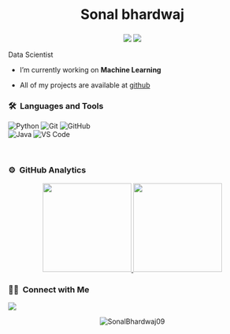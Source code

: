 <h1 align="center"> Sonal bhardwaj</h1>
<h3 align="center"></h3>
	
<p align="center">
  <img src="https://komarev.com/ghpvc/?username=SonalBhardwaj09l&color=blueviolet&style=flat">
  <img src="https://img.shields.io/github/followers/SonalBhardwaj09?style=social">
  
</p>

Data Scientist

-  I’m currently working on **Machine Learning**

-  All of my projects are available at [github](https://github.com/SonalBhardwaj09?tab=repositories)


	
### 🛠 &nbsp;Languages and Tools
![Python](https://img.shields.io/badge/Python-8A2BE2)
![Git](https://img.shields.io/badge/-Git-%23F05032?style=for-the-badge&logo=git&logoColor=%23ffffff)
![GitHub](https://img.shields.io/badge/-GitHub-181717?style=for-the-badge&logo=github)
<br>
![Java](https://img.shields.io/badge/Java-8A2BE2)
![VS Code](http://img.shields.io/badge/-VS%20Code-007ACC?style=for-the-badge&logo=visual-studio-code&logoColor=ffffff)


<br/>

### ⚙️ &nbsp;GitHub Analytics

<p align="center">
<a href="https://github.com/SonalBhardwaj09">
  <img height="180em" src="https://github-readme-stats-eight-theta.vercel.app/api?username=SonalBhardwaj09&show_icons=true&theme=algolia&include_all_commits=true&count_private=true"/>
  <img height="180em" src="https://github-readme-stats-eight-theta.vercel.app/api/top-langs/?username=SonalBhardwaj09&layout=compact&langs_count=8&theme=algolia"/>
</a>
</p>

### 🤝🏻 &nbsp;Connect with Me

<p>
<a href="https://www.linkedin.com/in/sonal-bhardwaj-176975238/"><img src="https://img.shields.io/badge/-sonal%20bhardwaj-176975238?style=flat&logo=Linkedin&logoColor=white"/></a>
</p>

<p align="center"><img align="center" src="https://github-readme-streak-stats.herokuapp.com/?user=SonalBhardwaj09" alt="SonalBhardwaj09" /></p>




